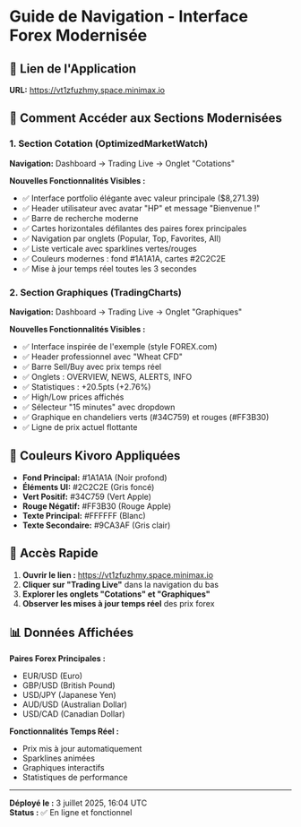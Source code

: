 # Guide de Navigation - Interface Forex Modernisée

## 🔗 Lien de l'Application

**URL:** https://vt1zfuzhmy.space.minimax.io

## 📱 Comment Accéder aux Sections Modernisées

### 1. Section Cotation (OptimizedMarketWatch)
**Navigation:** Dashboard → Trading Live → Onglet "Cotations"

**Nouvelles Fonctionnalités Visibles :**
- ✅ Interface portfolio élégante avec valeur principale ($8,271.39)
- ✅ Header utilisateur avec avatar "HP" et message "Bienvenue !"
- ✅ Barre de recherche moderne
- ✅ Cartes horizontales défilantes des paires forex principales
- ✅ Navigation par onglets (Popular, Top, Favorites, All)
- ✅ Liste verticale avec sparklines vertes/rouges
- ✅ Couleurs modernes : fond #1A1A1A, cartes #2C2C2E
- ✅ Mise à jour temps réel toutes les 3 secondes

### 2. Section Graphiques (TradingCharts)
**Navigation:** Dashboard → Trading Live → Onglet "Graphiques"

**Nouvelles Fonctionnalités Visibles :**
- ✅ Interface inspirée de l'exemple (style FOREX.com)
- ✅ Header professionnel avec "Wheat CFD"
- ✅ Barre Sell/Buy avec prix temps réel
- ✅ Onglets : OVERVIEW, NEWS, ALERTS, INFO
- ✅ Statistiques : +20.5pts (+2.76%)
- ✅ High/Low prices affichés
- ✅ Sélecteur "15 minutes" avec dropdown
- ✅ Graphique en chandeliers verts (#34C759) et rouges (#FF3B30)
- ✅ Ligne de prix actuel flottante

## 🎨 Couleurs Kivoro Appliquées

- **Fond Principal:** #1A1A1A (Noir profond)
- **Éléments UI:** #2C2C2E (Gris foncé)
- **Vert Positif:** #34C759 (Vert Apple)
- **Rouge Négatif:** #FF3B30 (Rouge Apple)
- **Texte Principal:** #FFFFFF (Blanc)
- **Texte Secondaire:** #9CA3AF (Gris clair)

## 🚀 Accès Rapide

1. **Ouvrir le lien :** https://vt1zfuzhmy.space.minimax.io
2. **Cliquer sur "Trading Live"** dans la navigation du bas
3. **Explorer les onglets "Cotations" et "Graphiques"**
4. **Observer les mises à jour temps réel** des prix forex

## 📊 Données Affichées

**Paires Forex Principales :**
- EUR/USD (Euro)
- GBP/USD (British Pound) 
- USD/JPY (Japanese Yen)
- AUD/USD (Australian Dollar)
- USD/CAD (Canadian Dollar)

**Fonctionnalités Temps Réel :**
- Prix mis à jour automatiquement
- Sparklines animées
- Graphiques interactifs
- Statistiques de performance

---

**Déployé le :** 3 juillet 2025, 16:04 UTC  
**Status :** ✅ En ligne et fonctionnel
